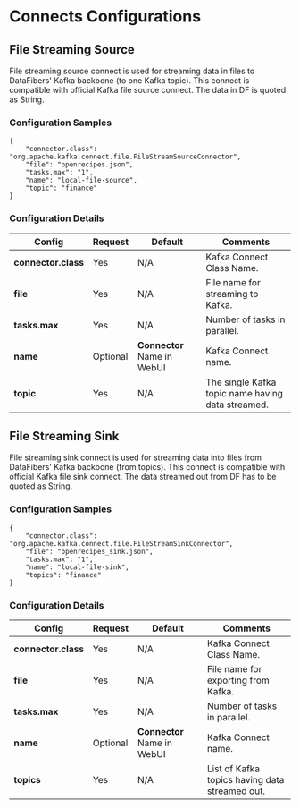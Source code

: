 # Connects Configurations

## File Streaming Source
File streaming source connect is used for streaming data in files to DataFibers' Kafka backbone (to one Kafka topic). This connect is compatible with official Kafka file source connect. The data in DF is quoted as String.
### Configuration Samples

    {
        "connector.class": "org.apache.kafka.connect.file.FileStreamSourceConnector",
        "file": "openrecipes.json",
        "tasks.max": "1",
        "name": "local-file-source",
        "topic": "finance"
    }
### Configuration Details 

| Config | Request | Default | Comments |
| -- | -- | -- | -- |
| **connector.class** | Yes | N/A | Kafka Connect Class Name.|
| **file** | Yes | N/A | File name for streaming to Kafka. | 
| **tasks.max** |Yes | N/A | Number of tasks in parallel.| 
| **name** |Optional | **Connector** Name in WebUI | Kafka Connect name.| 
| **topic** |Yes | N/A | The single Kafka topic name having data streamed.| 

## File Streaming Sink
File streaming sink connect is used for streaming data into files from DataFibers' Kafka backbone (from topics). This connect is compatible with official Kafka file sink connect. The data streamed out from DF has to be quoted as String.
### Configuration Samples

    {
        "connector.class": "org.apache.kafka.connect.file.FileStreamSinkConnector",
        "file": "openrecipes_sink.json",
        "tasks.max": "1",
        "name": "local-file-sink",
        "topics": "finance"
    }
### Configuration Details

| Config | Request | Default | Comments |
| -- | -- | -- | -- |
| **connector.class** | Yes | N/A | Kafka Connect Class Name.|
| **file** | Yes | N/A | File name for exporting from Kafka. | 
| **tasks.max** |Yes | N/A | Number of tasks in parallel.| 
| **name** |Optional | **Connector** Name in WebUI | Kafka Connect name.| 
| **topics** |Yes | N/A | List of Kafka topics having data streamed out.| 